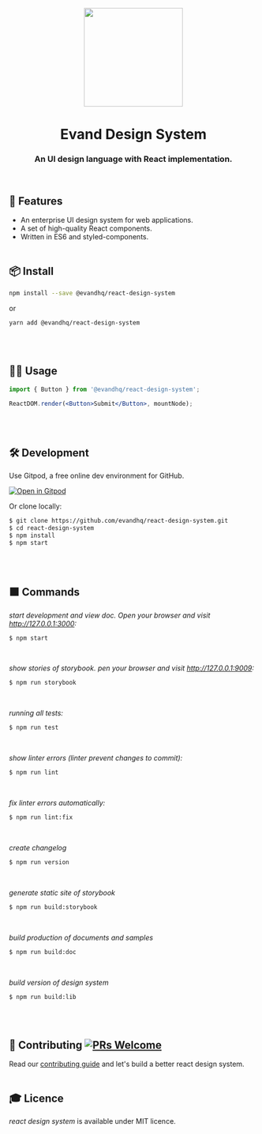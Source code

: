 <p align="center">
  <a href="http://design.evand.com">
    <img width="200" src="https://blog.evand.com/wp-content/themes/evand/assets/evand.png">
  </a>
</p>

<h1 align="center">Evand Design System</h1>
<h3 align="center">An UI design language with React implementation.</h3>
<br />

## 🔱 __Features__
- An enterprise UI design system for web applications.
- A set of high-quality React components.
- Written in ES6 and styled-components.
<br /><br />



## 📦 __Install__

```bash
npm install --save @evandhq/react-design-system
```
or
```bash
yarn add @evandhq/react-design-system
```
<br /><br />



## 🙌🏼 __Usage__

```jsx
import { Button } from '@evandhq/react-design-system';

ReactDOM.render(<Button>Submit</Button>, mountNode);
```
<br /><br />




## 🛠 __Development__
Use Gitpod, a free online dev environment for GitHub.

[![Open in Gitpod](https://gitpod.io/button/open-in-gitpod.svg)](https://gitpod.io/#https://github.com/evandhq/react-design-system)

Or clone locally:

```bash
$ git clone https://github.com/evandhq/react-design-system.git
$ cd react-design-system
$ npm install
$ npm start
```
<br /><br />


## ⬛️ __Commands__
_start development and view doc. Open your browser and visit http://127.0.0.1:3000:_
```bash
$ npm start 
```
<br/>

_show stories of storybook. pen your browser and visit http://127.0.0.1:9009:_
```bash
$ npm run storybook
```
<br/>

_running all tests:_
```bash
$ npm run test 
```
<br/>

_show linter errors (linter prevent changes to commit):_
```bash
$ npm run lint
```
<br/>

_fix linter errors automatically:_
```bash
$ npm run lint:fix
```
<br/>

_create changelog_
```bash
$ npm run version
```
<br/>

_generate static site of storybook_
```bash
$ npm run build:storybook
```
<br/>

_build production of documents and samples_
```bash
$ npm run build:doc
```
<br/>

_build version of design system_
```bash
$ npm run build:lib
```
<br/><br/>



## 🤝 __Contributing__ [![PRs Welcome](https://img.shields.io/badge/PRs-welcome-brightgreen.svg?style=flat-square)](http://makeapullrequest.com)

Read our [contributing guide](https://evand.com) and let's build a better react design system.
<br /><br />



## 🎓 __Licence__
_react design system_ is available under MIT licence.